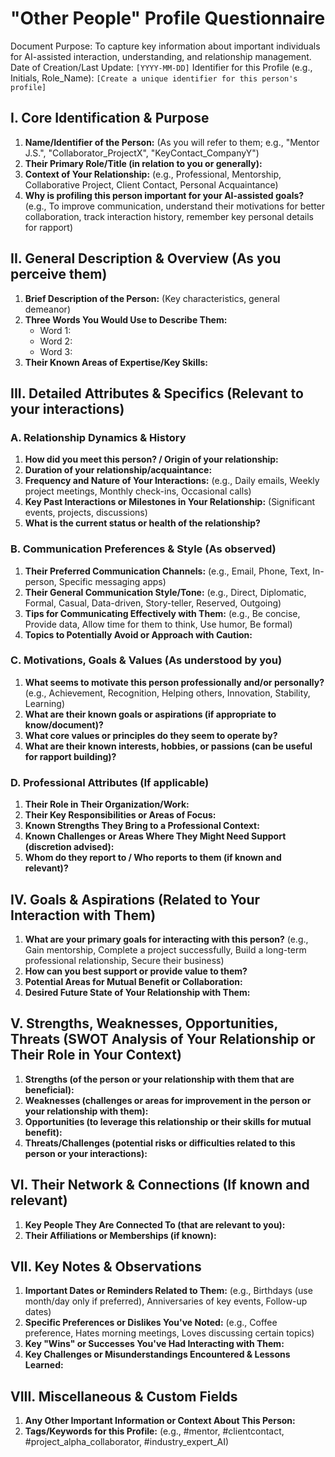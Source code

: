 # "Other People" Profile Questionnaire
Document Purpose: To capture key information about important individuals for AI-assisted interaction, understanding, and relationship management.
Date of Creation/Last Update: `[YYYY-MM-DD]`
Identifier for this Profile (e.g., Initials, Role_Name): `[Create a unique identifier for this person's profile]`

## I. Core Identification & Purpose
1.  **Name/Identifier of the Person:** (As you will refer to them; e.g., "Mentor J.S.", "Collaborator_ProjectX", "KeyContact_CompanyY")
2.  **Their Primary Role/Title (in relation to you or generally):**
3.  **Context of Your Relationship:** (e.g., Professional, Mentorship, Collaborative Project, Client Contact, Personal Acquaintance)
4.  **Why is profiling this person important for your AI-assisted goals?** (e.g., To improve communication, understand their motivations for better collaboration, track interaction history, remember key personal details for rapport)

## II. General Description & Overview (As you perceive them)
1.  **Brief Description of the Person:** (Key characteristics, general demeanor)
2.  **Three Words You Would Use to Describe Them:**
    *   Word 1:
    *   Word 2:
    *   Word 3:
3.  **Their Known Areas of Expertise/Key Skills:**

## III. Detailed Attributes & Specifics (Relevant to your interactions)

### A. Relationship Dynamics & History
1.  **How did you meet this person? / Origin of your relationship:**
2.  **Duration of your relationship/acquaintance:**
3.  **Frequency and Nature of Your Interactions:** (e.g., Daily emails, Weekly project meetings, Monthly check-ins, Occasional calls)
4.  **Key Past Interactions or Milestones in Your Relationship:** (Significant events, projects, discussions)
5.  **What is the current status or health of the relationship?**

### B. Communication Preferences & Style (As observed)
1.  **Their Preferred Communication Channels:** (e.g., Email, Phone, Text, In-person, Specific messaging apps)
2.  **Their General Communication Style/Tone:** (e.g., Direct, Diplomatic, Formal, Casual, Data-driven, Story-teller, Reserved, Outgoing)
3.  **Tips for Communicating Effectively with Them:** (e.g., Be concise, Provide data, Allow time for them to think, Use humor, Be formal)
4.  **Topics to Potentially Avoid or Approach with Caution:**

### C. Motivations, Goals & Values (As understood by you)
1.  **What seems to motivate this person professionally and/or personally?** (e.g., Achievement, Recognition, Helping others, Innovation, Stability, Learning)
2.  **What are their known goals or aspirations (if appropriate to know/document)?**
3.  **What core values or principles do they seem to operate by?**
4.  **What are their known interests, hobbies, or passions (can be useful for rapport building)?**

### D. Professional Attributes (If applicable)
1.  **Their Role in Their Organization/Work:**
2.  **Their Key Responsibilities or Areas of Focus:**
3.  **Known Strengths They Bring to a Professional Context:**
4.  **Known Challenges or Areas Where They Might Need Support (discretion advised):**
5.  **Whom do they report to / Who reports to them (if known and relevant)?**

## IV. Goals & Aspirations (Related to Your Interaction with Them)
1.  **What are your primary goals for interacting with this person?** (e.g., Gain mentorship, Complete a project successfully, Build a long-term professional relationship, Secure their business)
2.  **How can you best support or provide value to them?**
3.  **Potential Areas for Mutual Benefit or Collaboration:**
4.  **Desired Future State of Your Relationship with Them:**

## V. Strengths, Weaknesses, Opportunities, Threats (SWOT Analysis of Your Relationship or Their Role in Your Context)
1.  **Strengths (of the person or your relationship with them that are beneficial):**
2.  **Weaknesses (challenges or areas for improvement in the person or your relationship with them):**
3.  **Opportunities (to leverage this relationship or their skills for mutual benefit):**
4.  **Threats/Challenges (potential risks or difficulties related to this person or your interactions):**

## VI. Their Network & Connections (If known and relevant)
1.  **Key People They Are Connected To (that are relevant to you):**
2.  **Their Affiliations or Memberships (if known):**

## VII. Key Notes & Observations
1.  **Important Dates or Reminders Related to Them:** (e.g., Birthdays (use month/day only if preferred), Anniversaries of key events, Follow-up dates)
2.  **Specific Preferences or Dislikes You've Noted:** (e.g., Coffee preference, Hates morning meetings, Loves discussing certain topics)
3.  **Key "Wins" or Successes You've Had Interacting with Them:**
4.  **Key Challenges or Misunderstandings Encountered & Lessons Learned:**

## VIII. Miscellaneous & Custom Fields
1.  **Any Other Important Information or Context About This Person:**
2.  **Tags/Keywords for this Profile:** (e.g., #mentor, #clientcontact, #project_alpha_collaborator, #industry_expert_AI)